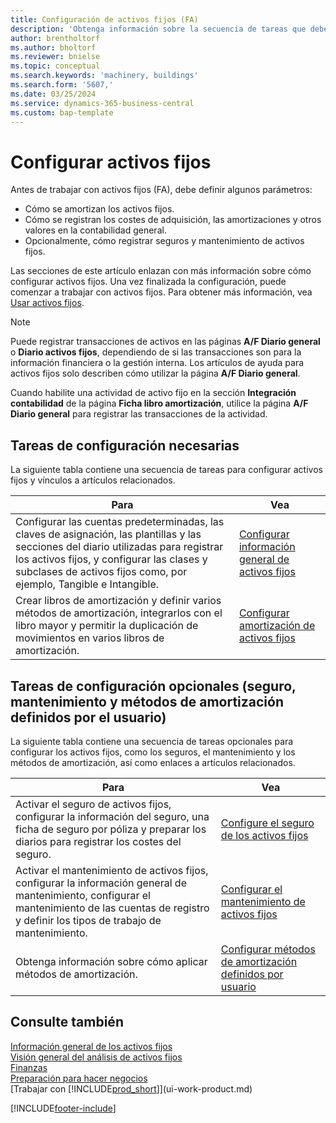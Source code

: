 ```yaml
---
title: Configuración de activos fijos (FA)
description: 'Obtenga información sobre la secuencia de tareas que debe realizar para configurar activos fijos, como maquinaria o edificios.'
author: brentholtorf
ms.author: bholtorf
ms.reviewer: bnielse
ms.topic: conceptual
ms.search.keywords: 'machinery, buildings'
ms.search.form: '5607,'
ms.date: 03/25/2024
ms.service: dynamics-365-business-central
ms.custom: bap-template
---
```

# <a name="setting-up-fixed-assets"></a>Configurar activos fijos

Antes de trabajar con activos fijos (FA), debe definir algunos parámetros:  

* Cómo se amortizan los activos fijos.  
* Cómo se registran los costes de adquisición, las amortizaciones y otros valores en la contabilidad general.  
* Opcionalmente, cómo registrar seguros y mantenimiento de activos fijos.

Las secciones de este artículo enlazan con más información sobre cómo configurar activos fijos. Una vez finalizada la configuración, puede comenzar a trabajar con activos fijos. Para obtener más información, vea [Usar activos fijos](fa-manage.md).  

> [!NOTE]  
> Puede registrar transacciones de activos en las páginas **A/F Diario general** o **Diario activos fijos**, dependiendo de si las transacciones son para la información financiera o la gestión interna. Los artículos de ayuda para activos fijos solo describen cómo utilizar la página **A/F Diario general**.  

Cuando habilite una actividad de activo fijo en la sección **Integración contabilidad** de la página **Ficha libro amortización**, utilice la página **A/F Diario general** para registrar las transacciones de la actividad.

## <a name="required-setup-tasks"></a>Tareas de configuración necesarias

La siguiente tabla contiene una secuencia de tareas para configurar activos fijos y vínculos a artículos relacionados.

| Para | Vea |
|---|---|
| Configurar las cuentas predeterminadas, las claves de asignación, las plantillas y las secciones del diario utilizadas para registrar los activos fijos, y configurar las clases y subclases de activos fijos como, por ejemplo, Tangible e Intangible. |[Configurar información general de activos fijos](fa-how-setup-general.md) |
| Crear libros de amortización y definir varios métodos de amortización, integrarlos con el libro mayor y permitir la duplicación de movimientos en varios libros de amortización. |[Configurar amortización de activos fijos](fa-how-setup-depreciation.md) |

## <a name="optional-setup-tasks-insurance-maintenance-and-user-defined-depreciation-methods"></a>Tareas de configuración opcionales (seguro, mantenimiento y métodos de amortización definidos por el usuario)

La siguiente tabla contiene una secuencia de tareas opcionales para configurar los activos fijos, como los seguros, el mantenimiento y los métodos de amortización, así como enlaces a artículos relacionados. 

| Para | Vea |
|---|---|
| Activar el seguro de activos fijos, configurar la información del seguro, una ficha de seguro por póliza y preparar los diarios para registrar los costes del seguro. |[Configure el seguro de los activos fijos](fa-how-setup-insurance.md) |
| Activar el mantenimiento de activos fijos, configurar la información general de mantenimiento, configurar el mantenimiento de las cuentas de registro y definir los tipos de trabajo de mantenimiento. |[Configurar el mantenimiento de activos fijos](fa-how-setup-maintenance.md) |
| Obtenga información sobre cómo aplicar métodos de amortización. |[Configurar métodos de amortización definidos por usuario](fa-how-setup-user-defined-depreciation-method.md) |

## <a name="see-also"></a>Consulte también

[Información general de los activos fijos](fa-manage.md)  
[Visión general del análisis de activos fijos](fa-analytics-overview.md)   
[Finanzas](finance.md)  
[Preparación para hacer negocios](ui-get-ready-business.md)  
[Trabajar con [!INCLUDE[prod_short](includes/prod_short.md)]](ui-work-product.md)

[!INCLUDE[footer-include](includes/footer-banner.md)]
